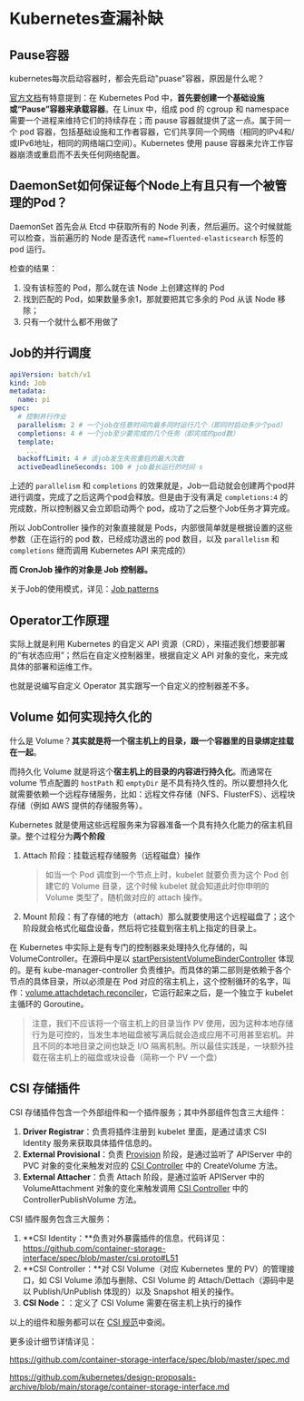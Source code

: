 # Kubernetes查漏补缺

## Pause容器

kubernetes每次启动容器时，都会先启动"puase"容器，原因是什么呢？

[官方文档](https://kubernetes.io/docs/concepts/windows/intro/#pause-container)有特意提到：在 Kubernetes Pod 中，**首先要创建一个基础设施或“Pause”容器来承载容器**。在 Linux 中，组成 pod 的 cgroup 和 namespace 需要一个进程来维持它们的持续存在；而 pause 容器就提供了这一点。属于同一个 pod 容器，包括基础设施和工作者容器，它们共享同一个网络（相同的IPv4和/或IPv6地址，相同的网络端口空间）。Kubernetes 使用 pause 容器来允许工作容器崩溃或重启而不丢失任何网络配置。

## DaemonSet如何保证每个Node上有且只有一个被管理的Pod？

DaemonSet 首先会从 Etcd 中获取所有的 Node 列表，然后遍历。这个时候就能可以检查，当前遍历的 Node 是否迭代 `name=fluented-elasticsearch` 标签的 pod 运行。

检查的结果：

1. 没有该标签的 Pod，那么就在该 Node 上创建这样的 Pod
2. 找到匹配的 Pod，如果数量多余1，那就要把其它多余的 Pod 从该 Node 移除；
3. 只有一个就什么都不用做了

## Job的并行调度

```yaml
apiVersion: batch/v1
kind: Job
metadata:
  name: pi
spec:
  # 控制并行作业
  parallelism: 2 # 一个job在任意时间内最多同时运行几个（即同时启动多少个pod）
  completions: 4 # 一个job至少要完成的几个任务（即完成的pod数）
  template:
  	...
  backoffLimit: 4 # 该job发生失败重启的最大次数
  activeDeadlineSeconds: 100 # job最长运行的时间 s
```

上述的 `parallelism` 和 `completions` 的效果就是，Job一启动就会创建两个pod并进行调度，完成了之后这两个pod会释放。但是由于没有满足 `completions:4` 的完成数，所以控制器又会立即启动两个 pod，成功了之后整个Job任务才算完成。

所以 JobController 操作的对象直接就是 Pods，内部很简单就是根据设置的这些参数（正在运行的 pod 数，已经成功退出的 pod 数目，以及 `parallelism` 和 `completions` 继而调用 Kubernetes API 来完成的）

**而 CronJob 操作的对象是 Job 控制器。**

关于Job的使用模式，详见：[Job patterns](https://kubernetes.io/docs/concepts/workloads/controllers/job/#job-patterns)

## Operator工作原理

实际上就是利用 Kubernetes 的自定义 API 资源（CRD），来描述我们想要部署的“有状态应用”；然后在自定义控制器里，根据自定义 API 对象的变化，来完成具体的部署和运维工作。

也就是说编写自定义 Operator 其实跟写一个自定义的控制器差不多。

## Volume 如何实现持久化的

什么是 Volume？**其实就是将一个宿主机上的目录，跟一个容器里的目录绑定挂载在一起**。

而持久化 Volume 就是将这个**宿主机上的目录的内容进行持久化**。而通常在 volume 节点配置的 `hostPath` 和 `emptyDir` 是不具有持久性的。所以要想持久化就需要依赖一个远程存储服务，比如：远程文件存储（NFS、FlusterFS）、远程块存储（例如 AWS 提供的存储服务等）。

Kubernetes 就是使用这些远程服务来为容器准备一个具有持久化能力的宿主机目录。整个过程分为**两个阶段**

1. Attach 阶段：挂载远程存储服务（远程磁盘）操作

   > 如当一个 Pod 调度到一个节点上时，kubelet 就要负责为这个 Pod 创建它的 Volume 目录，这个时候 kubelet 就会知道此时你申明的 Volume 类型了，随机做对应的 attach 操作。

2. Mount 阶段：有了存储的地方（attach）那么就要使用这个远程磁盘了；这个阶段就会格式化磁盘设备，然后将它挂载到宿主机上指定的目录上。

在 Kubernetes 中实际上是有专门的控制器来处理持久化存储的，叫 VolumeController。在源码中是以 [startPersistentVolumeBinderController](https://github.com/kubernetes/kubernetes/blob/master/cmd/kube-controller-manager/app/core.go#L244) 体现的。是有 kube-manager-controller 负责维护。而具体的第二部则是依赖于各个节点的具体目录，所以必须是在 Pod 对应的宿主机上，这个控制循环的名字，叫作：[volume.attachdetach.reconciler](https://github.com/kubernetes/kubernetes/blob/master/pkg/controller/volume/attachdetach/reconciler/reconciler.go#L68)，它运行起来之后，是一个独立于 kubelet 主循环的 Goroutine。

> 注意，我们不应该将一个宿主机上的目录当作 PV 使用，因为这种本地存储行为是可控的，当发生本地磁盘被写满后就会造成应用不可用甚至宕机。并且不同的本地目录之间也缺乏 I/O 隔离机制。所以最佳实践是，一块额外挂载在宿主机上的磁盘或块设备（简称一个 PV 一个盘）

## CSI 存储插件

CSI 存储插件包含一个外部组件和一个插件服务；其中外部组件包含三大组件：

1. **Driver Registrar**：负责将插件注册到 kubelet 里面，是通过请求 CSI Identity 服务来获取具体插件信息的。
2. **External Provisional**：负责 [Provision](https://kubernetes.io/docs/concepts/storage/dynamic-provisioning/) 阶段，是通过监听了 APIServer 中的 PVC 对象的变化来触发对应的 [CSI Controller](https://github.com/container-storage-interface/spec/blob/master/csi.proto#L62) 中的 CreateVolume 方法。
3. **External Attacher**：负责 Attach 阶段，是通过监听 APIServer 中的 VolumeAttachment 对象的变化来触发调用 [CSI Controller](https://github.com/container-storage-interface/spec/blob/master/csi.proto#L62) 中的 ControllerPublishVolume 方法。

CSI 插件服务包含三大服务：

1. **CSI Identity：**负责对外暴露插件的信息，代码详见：https://github.com/container-storage-interface/spec/blob/master/csi.proto#L51
2. **CSI Controller：**对 CSI Volume（对应 Kubernetes 里的 PV）的管理接口，如 CSI Volume 添加与删除、CSI Volume 的 Attach/Dettach（源码中是以 Publish/UnPublish 体现的）以及 Snapshot 相关的操作。
3. **CSI Node：**：定义了 CSI Volume 需要在宿主机上执行的操作

以上的组件和服务都可以在 [CSI 规范](https://github.com/container-storage-interface/)中查阅。

更多设计细节详情详见：

https://github.com/container-storage-interface/spec/blob/master/spec.md

https://github.com/kubernetes/design-proposals-archive/blob/main/storage/container-storage-interface.md